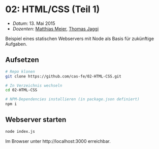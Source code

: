 # 02: HTML/CSS (Teil 1)

* *Datum*: 13. Mai 2015
* *Dozenten*: [Matthias Meier](https://github.com/digitalcult), [Thomas Jaggi](https://github.com/backflip)

Beispiel eines statischen Webservers mit Node als Basis für zukünftige Aufgaben.

## Aufsetzen

```bash
# Repo klonen
git clone https://github.com/cas-fe/02-HTML-CSS.git

# In Verzeichnis wechseln
cd 02-HTML-CSS

# NPM-Dependencies installieren (in package.json definiert)
npm i
```

## Webserver starten

```bash
node index.js
```

Im Browser unter http://localhost:3000 erreichbar.